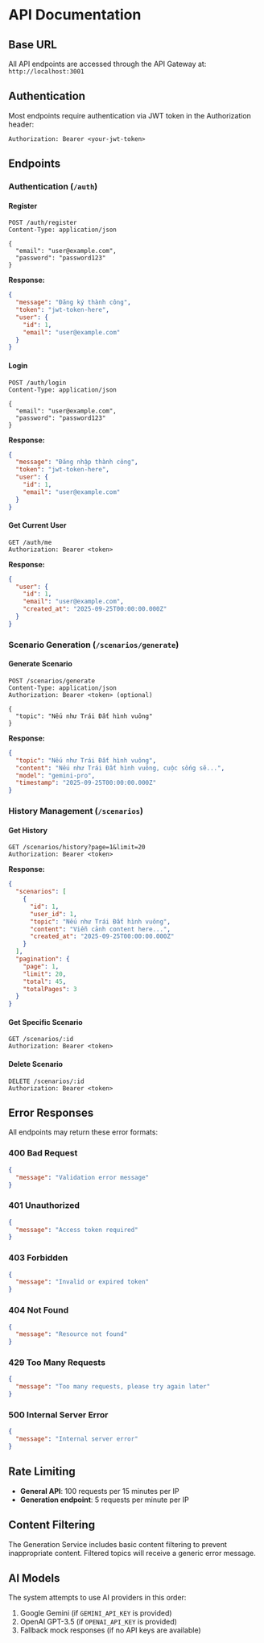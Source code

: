 # API Documentation

## Base URL

All API endpoints are accessed through the API Gateway at: `http://localhost:3001`

## Authentication

Most endpoints require authentication via JWT token in the Authorization header:

```
Authorization: Bearer <your-jwt-token>
```

## Endpoints

### Authentication (`/auth`)

#### Register
```http
POST /auth/register
Content-Type: application/json

{
  "email": "user@example.com",
  "password": "password123"
}
```

**Response:**
```json
{
  "message": "Đăng ký thành công",
  "token": "jwt-token-here",
  "user": {
    "id": 1,
    "email": "user@example.com"
  }
}
```

#### Login
```http
POST /auth/login
Content-Type: application/json

{
  "email": "user@example.com",
  "password": "password123"
}
```

**Response:**
```json
{
  "message": "Đăng nhập thành công",
  "token": "jwt-token-here",
  "user": {
    "id": 1,
    "email": "user@example.com"
  }
}
```

#### Get Current User
```http
GET /auth/me
Authorization: Bearer <token>
```

**Response:**
```json
{
  "user": {
    "id": 1,
    "email": "user@example.com",
    "created_at": "2025-09-25T00:00:00.000Z"
  }
}
```

### Scenario Generation (`/scenarios/generate`)

#### Generate Scenario
```http
POST /scenarios/generate
Content-Type: application/json
Authorization: Bearer <token> (optional)

{
  "topic": "Nếu như Trái Đất hình vuông"
}
```

**Response:**
```json
{
  "topic": "Nếu như Trái Đất hình vuông",
  "content": "Nếu như Trái Đất hình vuông, cuộc sống sẽ...",
  "model": "gemini-pro",
  "timestamp": "2025-09-25T00:00:00.000Z"
}
```

### History Management (`/scenarios`)

#### Get History
```http
GET /scenarios/history?page=1&limit=20
Authorization: Bearer <token>
```

**Response:**
```json
{
  "scenarios": [
    {
      "id": 1,
      "user_id": 1,
      "topic": "Nếu như Trái Đất hình vuông",
      "content": "Viễn cảnh content here...",
      "created_at": "2025-09-25T00:00:00.000Z"
    }
  ],
  "pagination": {
    "page": 1,
    "limit": 20,
    "total": 45,
    "totalPages": 3
  }
}
```

#### Get Specific Scenario
```http
GET /scenarios/:id
Authorization: Bearer <token>
```

#### Delete Scenario
```http
DELETE /scenarios/:id
Authorization: Bearer <token>
```

## Error Responses

All endpoints may return these error formats:

### 400 Bad Request
```json
{
  "message": "Validation error message"
}
```

### 401 Unauthorized
```json
{
  "message": "Access token required"
}
```

### 403 Forbidden
```json
{
  "message": "Invalid or expired token"
}
```

### 404 Not Found
```json
{
  "message": "Resource not found"
}
```

### 429 Too Many Requests
```json
{
  "message": "Too many requests, please try again later"
}
```

### 500 Internal Server Error
```json
{
  "message": "Internal server error"
}
```

## Rate Limiting

- **General API**: 100 requests per 15 minutes per IP
- **Generation endpoint**: 5 requests per minute per IP

## Content Filtering

The Generation Service includes basic content filtering to prevent inappropriate content. Filtered topics will receive a generic error message.

## AI Models

The system attempts to use AI providers in this order:
1. Google Gemini (if `GEMINI_API_KEY` is provided)
2. OpenAI GPT-3.5 (if `OPENAI_API_KEY` is provided)
3. Fallback mock responses (if no API keys are available)